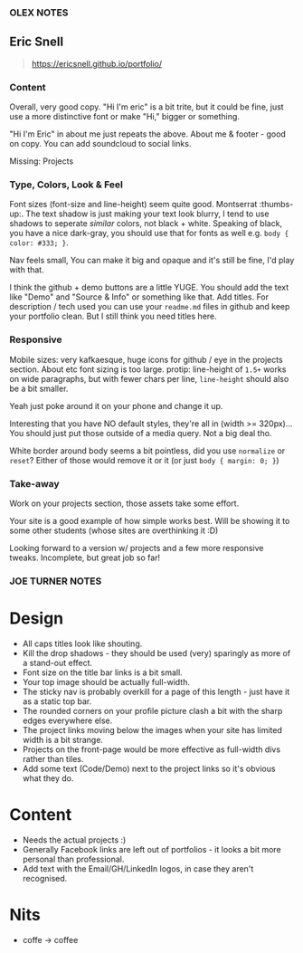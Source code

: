 ### OLEX NOTES

## Eric Snell
> https://ericsnell.github.io/portfolio/

### Content
Overall, very good copy. "Hi I'm eric" is a bit trite, but it could be
fine, just use a more distinctive font or make "Hi," bigger or something.

"Hi I'm Eric" in about me just repeats the above.
About me & footer - good on copy. You can add soundcloud to social
links.

Missing: Projects

### Type, Colors, Look & Feel
Font sizes (font-size and line-height) seem quite good. Montserrat
:thumbs-up:. The text shadow is just making your text look blurry, I
tend to use shadows to seperate _similar_ colors, not black + white.
Speaking of black, you have a nice dark-gray, you should use that for
fonts as well e.g. `body { color: #333; }`.

Nav feels small, You can make it big and opaque and it's still be fine,
I'd play with that.

I think the github + demo buttons are a little YUGE. You should add the 
text like "Demo" and "Source & Info" or something like that. Add titles.
For description / tech used you can use your `readme.md` files in github
and keep your portfolio clean. But I still think you need titles here.

### Responsive
Mobile sizes: very kafkaesque, huge icons for github / eye in the
projects section. About etc font sizing is too large. protip: line-height of
`1.5+` works on wide paragraphs, but with fewer chars per line,
`line-height` should also be a bit smaller.

Yeah just poke around it on your phone and change it up.

Interesting that you have NO default styles, they're all in (width >=
320px)... You should just put those outside of a media query. Not a big
deal tho.

White border around body seems a bit pointless, did you use `normalize`
or `reset`? Either of those would remove it or it
(or just `body { margin: 0; }`)

### Take-away
Work on your projects section, those assets take some effort.

Your site is a good example of how simple works best. Will be showing it
to some other students (whose sites are overthinking it :D)

Looking forward to a version w/ projects and a few more
responsive tweaks. Incomplete, but great job so far!




### JOE TURNER NOTES

# Design

* All caps titles look like shouting.
* Kill the drop shadows - they should be used (very) sparingly as more of a stand-out effect.
* Font size on the title bar links is a bit small.
* Your top image should be actually full-width.
* The sticky nav is probably overkill for a page of this length - just have it as a static top bar.
* The rounded corners on your profile picture clash a bit with the sharp edges everywhere else.
* The project links moving below the images when your site has limited width is a bit strange.
* Projects on the front-page would be more effective as full-width divs rather than tiles.
* Add some text (Code/Demo) next to the project links so it's obvious what they do.

# Content

* Needs the actual projects :)
* Generally Facebook links are left out of portfolios - it looks a bit more personal than professional.
* Add text with the Email/GH/LinkedIn logos, in case they aren't recognised.


# Nits

* coffe -> coffee
